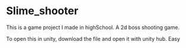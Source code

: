 # Slime_shooter
This is a game project I made in highSchool.
A 2d boss shooting game.

To open this in unity, download the file and open it with unity hub. Easy
